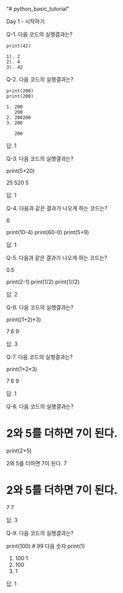 "# python_basic_tutorial" 

Day 1 - 시작하기

Q-1. 다음 코드의 실행결과는?

```
print(42)
```
```
1). 2
2). 4
3). 42
```


Q-2. 다음 코드의 실행결과는?

```
print(200)
print(200)
```
```
1. 200
   200
2. 200200
3. 200

   200
```
답. 1

Q-3. 다음 코드의 실행결과는?

print(5+20)

25
520
5

답. 1

Q-4. 다음과 같은 결과가 나오게 하는 코드는? 

6

print(10-4)
print(60-0)
print(5+9)

답. 1


Q-5. 다음과 같은 결과가 나오게 하는 코드는? 

0.5

print(2-1)
print(1/2)
print(1//2)

답. 2


Q-6. 다음 코드의 실행결과는?

print((1+2)*3)

7
6
9

답. 3


Q-7. 다음 코드의 실행결과는?

print(1+2*3)

7
6
9

답. 1


Q-8. 다음 코드의 실행결과는?

# 2와 5를 더하면 7이 된다.
print(2+5)

2와 5를 더하면 7이 된다.
7
# 2와 5를 더하면 7이 된다.
7
7

답. 3

Q-9. 다음 코드의 실행결과는?

print(100) # 99 다음 숫자
print(1)

1) 100
   1
2) 100
3) 1

답. 1
